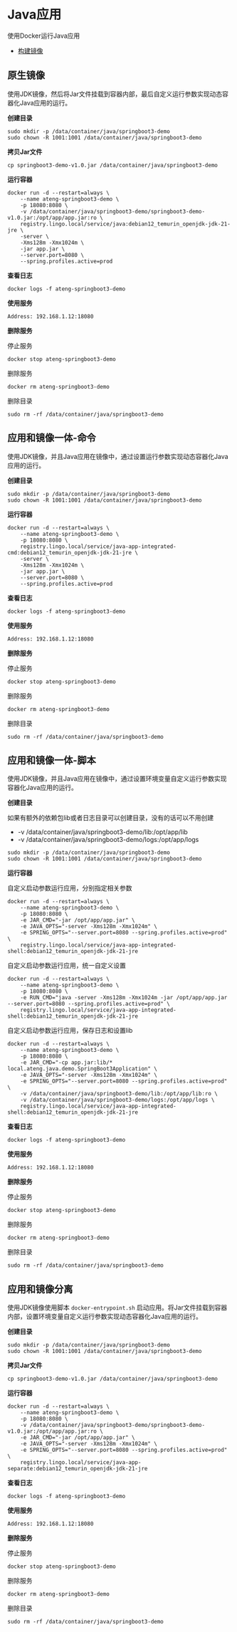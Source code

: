 # Java应用

使用Docker运行Java应用

- [构建镜像](/work/docker/dockerfile/java/)



## 原生镜像

使用JDK镜像，然后将Jar文件挂载到容器内部，最后自定义运行参数实现动态容器化Java应用的运行。

**创建目录**

```
sudo mkdir -p /data/container/java/springboot3-demo
sudo chown -R 1001:1001 /data/container/java/springboot3-demo
```

**拷贝Jar文件**

```
cp springboot3-demo-v1.0.jar /data/container/java/springboot3-demo 
```

**运行容器**

```shell
docker run -d --restart=always \
    --name ateng-springboot3-demo \
    -p 18080:8080 \
    -v /data/container/java/springboot3-demo/springboot3-demo-v1.0.jar:/opt/app/app.jar:ro \
    registry.lingo.local/service/java:debian12_temurin_openjdk-jdk-21-jre \
    -server \
    -Xms128m -Xmx1024m \
    -jar app.jar \
    --server.port=8080 \
    --spring.profiles.active=prod
```

**查看日志**

```
docker logs -f ateng-springboot3-demo
```

**使用服务**

```
Address: 192.168.1.12:18080
```

**删除服务**

停止服务

```
docker stop ateng-springboot3-demo
```

删除服务

```
docker rm ateng-springboot3-demo
```

删除目录

```
sudo rm -rf /data/container/java/springboot3-demo
```



## 应用和镜像一体-命令

使用JDK镜像，并且Java应用在镜像中，通过设置运行参数实现动态容器化Java应用的运行。

**创建目录**

```
sudo mkdir -p /data/container/java/springboot3-demo
sudo chown -R 1001:1001 /data/container/java/springboot3-demo
```

**运行容器**

```shell
docker run -d --restart=always \
    --name ateng-springboot3-demo \
    -p 18080:8080 \
    registry.lingo.local/service/java-app-integrated-cmd:debian12_temurin_openjdk-jdk-21-jre \
    -server \
    -Xms128m -Xmx1024m \
    -jar app.jar \
    --server.port=8080 \
    --spring.profiles.active=prod
```

**查看日志**

```
docker logs -f ateng-springboot3-demo
```

**使用服务**

```
Address: 192.168.1.12:18080
```

**删除服务**

停止服务

```
docker stop ateng-springboot3-demo
```

删除服务

```
docker rm ateng-springboot3-demo
```

删除目录

```
sudo rm -rf /data/container/java/springboot3-demo
```



## 应用和镜像一体-脚本

使用JDK镜像，并且Java应用在镜像中，通过设置环境变量自定义运行参数实现容器化Java应用的运行。

**创建目录**

如果有额外的依赖包lib或者日志目录可以创建目录，没有的话可以不用创建

- -v /data/container/java/springboot3-demo/lib:/opt/app/lib
- -v /data/container/java/springboot3-demo/logs:/opt/app/logs

```
sudo mkdir -p /data/container/java/springboot3-demo
sudo chown -R 1001:1001 /data/container/java/springboot3-demo
```

**运行容器**

自定义启动参数运行应用，分别指定相关参数

```shell
docker run -d --restart=always \
    --name ateng-springboot3-demo \
    -p 18080:8080 \
    -e JAR_CMD="-jar /opt/app/app.jar" \
    -e JAVA_OPTS="-server -Xms128m -Xmx1024m" \
    -e SPRING_OPTS="--server.port=8080 --spring.profiles.active=prod" \
    registry.lingo.local/service/java-app-integrated-shell:debian12_temurin_openjdk-jdk-21-jre
```

自定义启动参数运行应用，统一自定义设置

```shell
docker run -d --restart=always \
    --name ateng-springboot3-demo \
    -p 18080:8080 \
    -e RUN_CMD="java -server -Xms128m -Xmx1024m -jar /opt/app/app.jar --server.port=8080 --spring.profiles.active=prod" \
    registry.lingo.local/service/java-app-integrated-shell:debian12_temurin_openjdk-jdk-21-jre
```

自定义启动参数运行应用，保存日志和设置lib

```shell
docker run -d --restart=always \
    --name ateng-springboot3-demo \
    -p 18080:8080 \
    -e JAR_CMD="-cp app.jar:lib/* local.ateng.java.demo.SpringBoot3Application" \
    -e JAVA_OPTS="-server -Xms128m -Xmx1024m" \
    -e SPRING_OPTS="--server.port=8080 --spring.profiles.active=prod" \
    -v /data/container/java/springboot3-demo/lib:/opt/app/lib:ro \
    -v /data/container/java/springboot3-demo/logs:/opt/app/logs \
    registry.lingo.local/service/java-app-integrated-shell:debian12_temurin_openjdk-jdk-21-jre
```

**查看日志**

```
docker logs -f ateng-springboot3-demo
```

**使用服务**

```
Address: 192.168.1.12:18080
```

**删除服务**

停止服务

```
docker stop ateng-springboot3-demo
```

删除服务

```
docker rm ateng-springboot3-demo
```

删除目录

```
sudo rm -rf /data/container/java/springboot3-demo
```



## 应用和镜像分离

使用JDK镜像使用脚本 `docker-entrypoint.sh` 启动应用。将Jar文件挂载到容器内部，设置环境变量自定义运行参数实现动态容器化Java应用的运行。

**创建目录**

```
sudo mkdir -p /data/container/java/springboot3-demo
sudo chown -R 1001:1001 /data/container/java/springboot3-demo
```

**拷贝Jar文件**

```
cp springboot3-demo-v1.0.jar /data/container/java/springboot3-demo 
```

**运行容器**

```shell
docker run -d --restart=always \
    --name ateng-springboot3-demo \
    -p 18080:8080 \
    -v /data/container/java/springboot3-demo/springboot3-demo-v1.0.jar:/opt/app/app.jar:ro \
    -e JAR_CMD="-jar /opt/app/app.jar" \
    -e JAVA_OPTS="-server -Xms128m -Xmx1024m" \
    -e SPRING_OPTS="--server.port=8080 --spring.profiles.active=prod" \
    registry.lingo.local/service/java-app-separate:debian12_temurin_openjdk-jdk-21-jre
```

**查看日志**

```
docker logs -f ateng-springboot3-demo
```

**使用服务**

```
Address: 192.168.1.12:18080
```

**删除服务**

停止服务

```
docker stop ateng-springboot3-demo
```

删除服务

```
docker rm ateng-springboot3-demo
```

删除目录

```
sudo rm -rf /data/container/java/springboot3-demo
```

